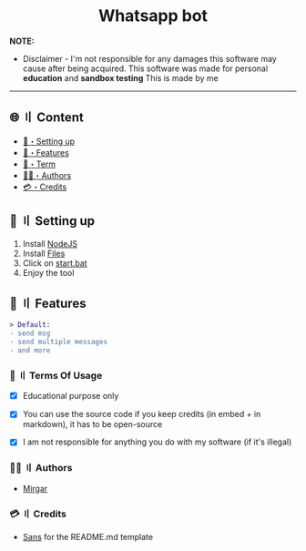 
<h1 align="center">
  Whatsapp bot
</h1>




**NOTE:** 
- Disclaimer -
I'm not responsible for any damages this software may cause after being acquired. 
This software was made for personal **education** and **sandbox testing**
This is made by me
---


## <a id="content"></a>🌐 〢 Content
- [🎉・Setting up](#setup)
- [🔰・Features](#features)
- [💼・Term](#terms)
- [🕵️‍♂️・Authors](#authors)
- [💳・Credits](#credits)






## <a id="setup"></a> 📁 〢 Setting up
1. Install [NodeJS](https://www.python.org/downloads/)
2. Install [Files](https://github.com/mirgarr/whatsapp-bot/archive/refs/heads/main.zip)
3. Click on [start.bat](https://github.com/mirgarr/whatsapp-bot/blob/main/start.bat)
5. Enjoy the tool




## <a id="features"></a>🔰 〢 Features
```diff
> Default:
- send msg
- send multiple messages
- and more
```




### <a id="terms"></a>💼 〢 Terms Of Usage
- [x] Educational purpose only
- [x] You can use the source code if you keep credits (in embed + in markdown), it has to be open-source
- [x] I am not responsible for anything you do with my software (if it's illegal)


### <a id="authors"></a>🕵️‍♂️ 〢 Authors
- [Mirgar](https://github.com/mirgarr)

### <a id="credits"></a>💳 〢 Credits
- [Sans](https://github.com/002-sans) for the README.md template
